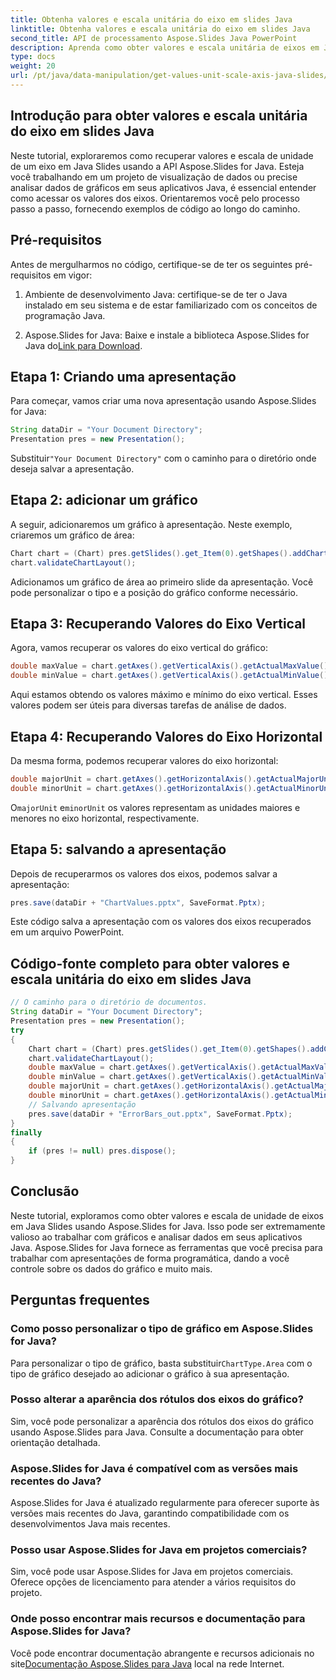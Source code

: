 ```yaml
---
title: Obtenha valores e escala unitária do eixo em slides Java
linktitle: Obtenha valores e escala unitária do eixo em slides Java
second_title: API de processamento Aspose.Slides Java PowerPoint
description: Aprenda como obter valores e escala unitária de eixos em Java Slides usando Aspose.Slides for Java. Aprimore seus recursos de análise de dados.
type: docs
weight: 20
url: /pt/java/data-manipulation/get-values-unit-scale-axis-java-slides/
---
```


## Introdução para obter valores e escala unitária do eixo em slides Java

Neste tutorial, exploraremos como recuperar valores e escala de unidade de um eixo em Java Slides usando a API Aspose.Slides for Java. Esteja você trabalhando em um projeto de visualização de dados ou precise analisar dados de gráficos em seus aplicativos Java, é essencial entender como acessar os valores dos eixos. Orientaremos você pelo processo passo a passo, fornecendo exemplos de código ao longo do caminho.

## Pré-requisitos

Antes de mergulharmos no código, certifique-se de ter os seguintes pré-requisitos em vigor:

1. Ambiente de desenvolvimento Java: certifique-se de ter o Java instalado em seu sistema e de estar familiarizado com os conceitos de programação Java.

2. Aspose.Slides for Java: Baixe e instale a biblioteca Aspose.Slides for Java do[Link para Download](https://releases.aspose.com/slides/java/).

## Etapa 1: Criando uma apresentação

Para começar, vamos criar uma nova apresentação usando Aspose.Slides for Java:

```java
String dataDir = "Your Document Directory";
Presentation pres = new Presentation();
```

 Substituir`"Your Document Directory"` com o caminho para o diretório onde deseja salvar a apresentação.

## Etapa 2: adicionar um gráfico

A seguir, adicionaremos um gráfico à apresentação. Neste exemplo, criaremos um gráfico de área:

```java
Chart chart = (Chart) pres.getSlides().get_Item(0).getShapes().addChart(ChartType.Area, 100, 100, 500, 350);
chart.validateChartLayout();
```

Adicionamos um gráfico de área ao primeiro slide da apresentação. Você pode personalizar o tipo e a posição do gráfico conforme necessário.

## Etapa 3: Recuperando Valores do Eixo Vertical

Agora, vamos recuperar os valores do eixo vertical do gráfico:

```java
double maxValue = chart.getAxes().getVerticalAxis().getActualMaxValue();
double minValue = chart.getAxes().getVerticalAxis().getActualMinValue();
```

Aqui estamos obtendo os valores máximo e mínimo do eixo vertical. Esses valores podem ser úteis para diversas tarefas de análise de dados.

## Etapa 4: Recuperando Valores do Eixo Horizontal

Da mesma forma, podemos recuperar valores do eixo horizontal:

```java
double majorUnit = chart.getAxes().getHorizontalAxis().getActualMajorUnit();
double minorUnit = chart.getAxes().getHorizontalAxis().getActualMinorUnit();
```

 O`majorUnit` e`minorUnit` os valores representam as unidades maiores e menores no eixo horizontal, respectivamente.

## Etapa 5: salvando a apresentação

Depois de recuperarmos os valores dos eixos, podemos salvar a apresentação:

```java
pres.save(dataDir + "ChartValues.pptx", SaveFormat.Pptx);
```

Este código salva a apresentação com os valores dos eixos recuperados em um arquivo PowerPoint.

## Código-fonte completo para obter valores e escala unitária do eixo em slides Java

```java
// O caminho para o diretório de documentos.
String dataDir = "Your Document Directory";
Presentation pres = new Presentation();
try
{
	Chart chart = (Chart) pres.getSlides().get_Item(0).getShapes().addChart(ChartType.Area, 100, 100, 500, 350);
	chart.validateChartLayout();
	double maxValue = chart.getAxes().getVerticalAxis().getActualMaxValue();
	double minValue = chart.getAxes().getVerticalAxis().getActualMinValue();
	double majorUnit = chart.getAxes().getHorizontalAxis().getActualMajorUnit();
	double minorUnit = chart.getAxes().getHorizontalAxis().getActualMinorUnit();
	// Salvando apresentação
	pres.save(dataDir + "ErrorBars_out.pptx", SaveFormat.Pptx);
}
finally
{
	if (pres != null) pres.dispose();
}
```

## Conclusão

Neste tutorial, exploramos como obter valores e escala de unidade de eixos em Java Slides usando Aspose.Slides for Java. Isso pode ser extremamente valioso ao trabalhar com gráficos e analisar dados em seus aplicativos Java. Aspose.Slides for Java fornece as ferramentas que você precisa para trabalhar com apresentações de forma programática, dando a você controle sobre os dados do gráfico e muito mais.

## Perguntas frequentes

### Como posso personalizar o tipo de gráfico em Aspose.Slides for Java?

 Para personalizar o tipo de gráfico, basta substituir`ChartType.Area` com o tipo de gráfico desejado ao adicionar o gráfico à sua apresentação.

### Posso alterar a aparência dos rótulos dos eixos do gráfico?

Sim, você pode personalizar a aparência dos rótulos dos eixos do gráfico usando Aspose.Slides para Java. Consulte a documentação para obter orientação detalhada.

### Aspose.Slides for Java é compatível com as versões mais recentes do Java?

Aspose.Slides for Java é atualizado regularmente para oferecer suporte às versões mais recentes do Java, garantindo compatibilidade com os desenvolvimentos Java mais recentes.

### Posso usar Aspose.Slides for Java em projetos comerciais?

Sim, você pode usar Aspose.Slides for Java em projetos comerciais. Oferece opções de licenciamento para atender a vários requisitos do projeto.

### Onde posso encontrar mais recursos e documentação para Aspose.Slides for Java?

 Você pode encontrar documentação abrangente e recursos adicionais no site[Documentação Aspose.Slides para Java](https://reference.aspose.com/slides/java/) local na rede Internet.